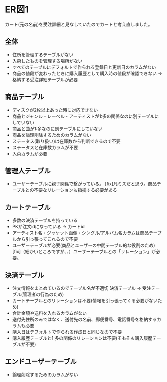 # ER図1

カート(元の名前)を受注詳細と見なしていたのでカートと考え直しました。

## 全体
- 住所を管理するテーブルがない
- 入荷したものを管理する場所がない
- すべてのテーブルにデフォルトで作られる登録日と更新日のカラムがない
- 商品の値段が変わったときに購入履歴として購入時の値段が確認できない → 格納する受注詳細テーブルが必要

## 商品テーブル
- ディスクが2枚以上あった時に対応できない
- 商品とジャンル・レーベル・アーティストが1:多の関係なのに別テーブルにしていない
- 商品と曲が1:多なのに別テーブルにしていない
- 商品を論理削除するためのカラムがない
- ステータス(取り扱い)は在庫数から判断できるので不要
- ステータスと在庫数カラムが不要
- 入荷カラムが必要

## 管理人テーブル
- ユーザーテーブルに親子関係で繋がっている。
[fix]凡ミスだと思う。商品テーブルとの不要なリレーションも指摘する必要がある

## カートテーブル
- 多数の決済テーブルを持っている
- PKが注文idになっている → カートid
- アーティスト名・ジャケット画像・シングル/アルバム名カラムは商品テーブルから引っ張ってこれるので不要
- ユーザーテーブルが必要(商品とユーザーの中間テーブル的な役割のため)
[fix]（細かいところですが、、）ユーザーテーブルとの「リレーション」が必要。

## 決済テーブル
- 注文情報をまとめているのでテーブル名が不適切 決済テーブル → 受注テーブル(管理者の行為のため) 
- カートテーブルとのリレーションは不要(情報を引っ張ってくる必要がないため)
- 合計金額や送料を入れるカラムがない
- 送付先住所のみではなく、送付先の名前、郵便番号、電話番号を格納するカラムも必要
- 購入日はデフォルトで作られる作成日と同じなので不要
- 購入履歴テーブルと1:多の関係のリレーションは不要(そもそも購入履歴テーブルが不要)

## エンドユーザーテーブル
- 論理削除するためのカラムがない
